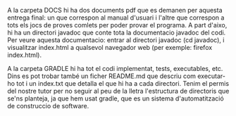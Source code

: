A la carpeta DOCS hi ha dos documents pdf que es demanen per aquesta entrega final: un que correspon
al manual d'usuari i l'altre que correspon a tots els jocs de proves comlets per poder provar el programa.
A part d'aixo, hi ha un directori javadoc que conte tota la documentacio javadoc del codi. Per veure 
aquesta documentacio: entrar al directori javadoc (cd javadoc), i visualitzar index.html a qualsevol navegador web 
(per exemple: firefox index.html).

A la carpeta GRADLE hi ha tot el codi implementat, tests, executables, etc. Dins es pot trobar
també un ficher README.md que descriu com executar-ho tot i un index.txt que detalla el que hi ha 
a cada directori. Tenim el permis del nostre tutor per no seguir al peu de la lletra l'estructura
de directoris que se'ns planteja, ja que hem usat gradle, que es un sistema d'automatització
de construccio de software.
